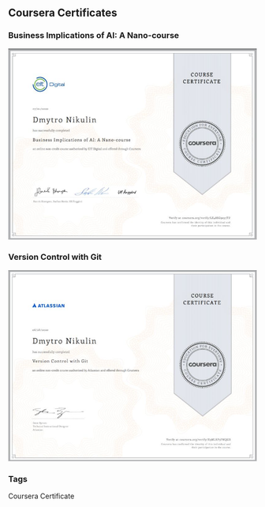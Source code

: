 ## Coursera Certificates

### Business Implications of AI: A Nano-course
<img src="./Images/CourseraCertificate1.jpg" alt="TBD" />

### Version Control with Git
<img src="./Images/CourseraCertificate2.jpg" alt="TBD" />

### Tags
Coursera Certificate